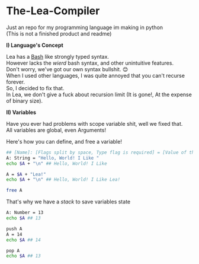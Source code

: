 # The-Lea-Compiler
Just an repo for my programming language im making in python  
(This is not a finished product and readme)  

**I) Language's Concept**

Lea has a [Bash](https://github.com/topics/bash) like strongly typed syntax.  
However lacks the *_wierd_* bash syntax, and other unintuitive features.  
Don't worry, we've got our own syntax bullshit. 😊    
When I used other languages, I was quite annoyed that you can't recurse forever.  
So, I decided to fix that.  
In Lea, we don't give a fuck about recursion limit (It is gone!, At the expense of binary size).

**II) Variables**

Have you ever had problems with scope variable shit, well we fixed that.  
All variables are global, even Arguments!  

Here's how you can define, and free a variable!
```sh
## [Name]: [Flags split by space, Type flag is required] = [Value of the type]
A: String = "Hello, World! I Like "
echo $A + "\n" ## Hello, World! I Like

A = $A + "Lea!"
echo $A + "\n" ## Hello, World! I Like Lea!

free A
```

That's why we have a _stack_ to save variables state
```sh
A: Number = 13
echo $A ## 13

push A
A = 14
echo $A ## 14

pop A
echo $A ## 13
```